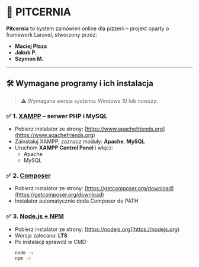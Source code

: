 # 🍕 PITCERNIA

**Pitcernia** to system zamówień online dla pizzerii – projekt oparty o framework Laravel, stworzony przez:

- **Maciej Płaza**
- **Jakub P.**
- **Szymon M.**

---

## 🛠 Wymagane programy i ich instalacja

> ⚠️ Wymagana wersja systemu: Windows 10 lub nowszy.

### ✅ 1. [XAMPP](https://www.apachefriends.org/index.html) – serwer PHP i MySQL
- Pobierz instalator ze strony: [https://www.apachefriends.org](https://www.apachefriends.org)
- Zainstaluj XAMPP, zaznacz moduły: **Apache**, **MySQL**
- Uruchom **XAMPP Control Panel** i włącz:
  - Apache
  - MySQL

### ✅ 2. [Composer](https://getcomposer.org/)
- Pobierz instalator ze strony: [https://getcomposer.org/download](https://getcomposer.org/download)
- Instalator automatycznie doda Composer do PATH

### ✅ 3. [Node.js + NPM](https://nodejs.org/)
- Pobierz instalator ze strony: [https://nodejs.org](https://nodejs.org)
- Wersja zalecana: **LTS**
- Po instalacji sprawdź w CMD:
  ```bash
  node -v
  npm -v
